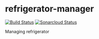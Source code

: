 # refrigerator-manager
[![Build Status](https://travis-ci.org/dean-kim/refrigerator-manager.svg?branch=master)](https://travis-ci.org/dean-kim/refrigerator-manager)
[![Sonarcloud Status](https://sonarcloud.io/api/project_badges/measure?project=dean-kim%3A&metric=bugs)](https://sonarcloud.io/dashboard?id=dean-kim%3A)


Managing refrigerator
